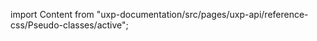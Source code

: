 
import Content from "uxp-documentation/src/pages/uxp-api/reference-css/Pseudo-classes/active";

<Content query="product=photoshop"/>
